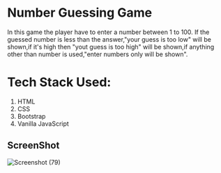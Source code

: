 # Number Guessing Game
In this game the player have to enter a number between 1 to 100. If the guessed number is less than the answer,"your guess is too low" will be shown,if it's high then "yout guess is too high" will be shown,if anything other than number is used,"enter numbers only will be shown".
# Tech Stack Used:
1. HTML 
2. CSS 
3. Bootstrap
4. Vanilla JavaScript

## ScreenShot

![Screenshot (79)](https://user-images.githubusercontent.com/99363431/192082164-036867b2-dbb8-47d9-b36d-47dc48e72614.png)

